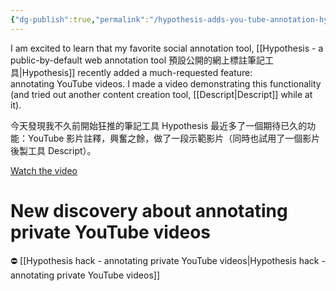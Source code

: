 ```yaml
---
{"dg-publish":true,"permalink":"/hypothesis-adds-you-tube-annotation-hypothesis-you-tube/","noteIcon":"2"}
---
```


I am excited to learn that my favorite social annotation tool, [[Hypothesis - a public-by-default web annotation tool 預設公開的網上標註筆記工具\|Hypothesis]] recently added a much-requested feature: annotating YouTube videos. I made a video demonstrating this functionality (and tried out another content creation tool, [[Descript\|Descript]] while at it). 
  
今天發現我不久前開始狂推的筆記工具 Hypothesis 最近多了一個期待已久的功能：YouTube 影片註釋，興奮之餘，做了一段示範影片（同時也試用了一個影片後製工具 Descript）。

[Watch the video](https://www.youtube.com/watch?v=KIjlL21UJE8)

# New discovery about annotating private YouTube videos

⛔️ [[Hypothesis hack - annotating private YouTube videos\|Hypothesis hack - annotating private YouTube videos]]